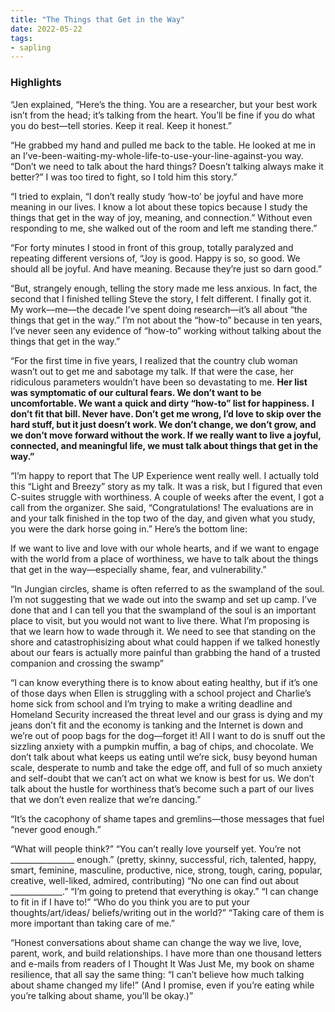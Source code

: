 ```yaml
---
title: "The Things that Get in the Way"
date: 2022-05-22
tags:
- sapling
---
```


### Highlights
“Jen explained, “Here’s the thing. You are a researcher, but your best work isn’t from the head; it’s talking from the heart. You’ll be fine if you do what you do best—tell stories. Keep it real. Keep it honest.”

“He grabbed my hand and pulled me back to the table. He looked at me in an I’ve-been-waiting-my-whole-life-to-use-your-line-against-you way. “Don’t we need to talk about the hard things? Doesn’t talking always make it better?” I was too tired to fight, so I told him this story.”

“I tried to explain, “I don’t really study ‘how-to’ be joyful and have more meaning in our lives. I know a lot about these topics because I study the things that get in the way of joy, meaning, and connection.” Without even responding to me, she walked out of the room and left me standing there.”

“For forty minutes I stood in front of this group, totally paralyzed and repeating different versions of, “Joy is good. Happy is so, so good. We should all be joyful. And have meaning. Because they’re just so darn good.”

“But, strangely enough, telling the story made me less anxious. In fact, the second that I finished telling Steve the story, I felt different. I finally got it. My work—me—the decade I’ve spent doing research—it’s all about “the things that get in the way.” I’m not about the “how-to” because in ten years, I’ve never seen any evidence of “how-to” working without talking about the things that get in the way.”

“For the first time in five years, I realized that the country club woman wasn’t out to get me and sabotage my talk. If that were the case, her ridiculous parameters wouldn’t have been so devastating to me. **Her list was symptomatic of our cultural fears. We don’t want to be uncomfortable. We want a quick and dirty “how-to” list for happiness.**
**I don’t fit that bill. Never have. Don’t get me wrong, I’d love to skip over the hard stuff, but it just doesn’t work. We don’t change, we don’t grow, and we don’t move forward without the work. If we really want to live a joyful, connected, and meaningful life, we must talk about things that get in the way.”**

“I’m happy to report that The UP Experience went really well. I actually told this “Light and Breezy” story as my talk. It was a risk, but I figured that even C-suites struggle with worthiness. A couple of weeks after the event, I got a call from the organizer. She said, “Congratulations! The evaluations are in and your talk finished in the top two of the day, and given what you study, you were the dark horse going in.”
Here’s the bottom line:

If we want to live and love with our whole hearts, and if we want to engage with the world from a place of worthiness, we have to talk about the things that get in the way—especially shame, fear, and vulnerability.”

“In Jungian circles, shame is often referred to as the swampland of the soul. I’m not suggesting that we wade out into the swamp and set up camp. I’ve done that and I can tell you that the swampland of the soul is an important place to visit, but you would not want to live there.
What I’m proposing is that we learn how to wade through it. We need to see that standing on the shore and catastrophisizing about what could happen if we talked honestly about our fears is actually more painful than grabbing the hand of a trusted companion and crossing the swamp”

“I can know everything there is to know about eating healthy, but if it’s one of those days when Ellen is struggling with a school project and Charlie’s home sick from school and I’m trying to make a writing deadline and Homeland Security increased the threat level and our grass is dying and my jeans don’t fit and the economy is tanking and the Internet is down and we’re out of poop bags for the dog—forget it! All I want to do is snuff out the sizzling anxiety with a pumpkin muffin, a bag of chips, and chocolate.
We don’t talk about what keeps us eating until we’re sick, busy beyond human scale, desperate to numb and take the edge off, and full of so much anxiety and self-doubt that we can’t act on what we know is best for us. We don’t talk about the hustle for worthiness that’s become such a part of our lives that we don’t even realize that we’re dancing.”

“It’s the cacophony of shame tapes and gremlins—those messages that fuel “never good enough.”

“What will people think?”
“You can’t really love yourself yet. You’re not ________________ enough.” (pretty, skinny, successful, rich, talented, happy, smart, feminine, masculine, productive, nice, strong, tough, caring,
popular, creative, well-liked, admired, contributing)
“No one can find out about _____________.”
“I’m going to pretend that everything is okay.”
“I can change to fit in if I have to!”
“Who do you think you are to put your thoughts/art/ideas/ beliefs/writing out in the world?”
“Taking care of them is more important than taking care of me.”

“Honest conversations about shame can change the way we live, love, parent, work, and build relationships. I have more than one thousand letters and e-mails from readers of I Thought It Was Just Me, my book on shame resilience, that all say the same thing: “I can’t believe how much talking about shame changed my life!” (And I promise, even if you’re eating while you’re talking about shame, you’ll be okay.)”

